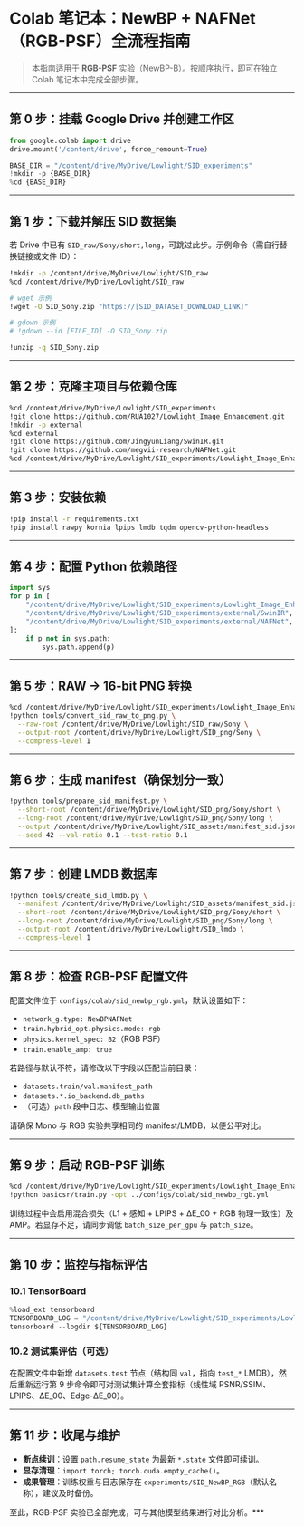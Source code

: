 # Colab 笔记本：NewBP + NAFNet（RGB-PSF）全流程指南

> 本指南适用于 **RGB-PSF** 实验（NewBP-B）。按顺序执行，即可在独立 Colab 笔记本中完成全部步骤。

---

## 第 0 步：挂载 Google Drive 并创建工作区

```python
from google.colab import drive
drive.mount('/content/drive', force_remount=True)

BASE_DIR = "/content/drive/MyDrive/Lowlight/SID_experiments"
!mkdir -p {BASE_DIR}
%cd {BASE_DIR}
```

---

## 第 1 步：下载并解压 SID 数据集

若 Drive 中已有 `SID_raw/Sony/short,long`，可跳过此步。示例命令（需自行替换链接或文件 ID）：

```bash
!mkdir -p /content/drive/MyDrive/Lowlight/SID_raw
%cd /content/drive/MyDrive/Lowlight/SID_raw

# wget 示例
!wget -O SID_Sony.zip "https://[SID_DATASET_DOWNLOAD_LINK]"

# gdown 示例
# !gdown --id [FILE_ID] -O SID_Sony.zip

!unzip -q SID_Sony.zip
```

---

## 第 2 步：克隆主项目与依赖仓库

```bash
%cd /content/drive/MyDrive/Lowlight/SID_experiments
!git clone https://github.com/RUA1027/Lowlight_Image_Enhancement.git
!mkdir -p external
%cd external
!git clone https://github.com/JingyunLiang/SwinIR.git
!git clone https://github.com/megvii-research/NAFNet.git
%cd /content/drive/MyDrive/Lowlight/SID_experiments/Lowlight_Image_Enhancement
```

---

## 第 3 步：安装依赖

```bash
!pip install -r requirements.txt
!pip install rawpy kornia lpips lmdb tqdm opencv-python-headless
```

---

## 第 4 步：配置 Python 依赖路径

```python
import sys
for p in [
    "/content/drive/MyDrive/Lowlight/SID_experiments/Lowlight_Image_Enhancement",
    "/content/drive/MyDrive/Lowlight/SID_experiments/external/SwinIR",
    "/content/drive/MyDrive/Lowlight/SID_experiments/external/NAFNet",
]:
    if p not in sys.path:
        sys.path.append(p)
```

---

## 第 5 步：RAW → 16-bit PNG 转换

```bash
%cd /content/drive/MyDrive/Lowlight/SID_experiments/Lowlight_Image_Enhancement
!python tools/convert_sid_raw_to_png.py \
  --raw-root /content/drive/MyDrive/Lowlight/SID_raw/Sony \
  --output-root /content/drive/MyDrive/Lowlight/SID_png/Sony \
  --compress-level 1
```

---

## 第 6 步：生成 manifest（确保划分一致）

```bash
!python tools/prepare_sid_manifest.py \
  --short-root /content/drive/MyDrive/Lowlight/SID_png/Sony/short \
  --long-root /content/drive/MyDrive/Lowlight/SID_png/Sony/long \
  --output /content/drive/MyDrive/Lowlight/SID_assets/manifest_sid.json \
  --seed 42 --val-ratio 0.1 --test-ratio 0.1
```

---

## 第 7 步：创建 LMDB 数据库

```bash
!python tools/create_sid_lmdb.py \
  --manifest /content/drive/MyDrive/Lowlight/SID_assets/manifest_sid.json \
  --short-root /content/drive/MyDrive/Lowlight/SID_png/Sony/short \
  --long-root /content/drive/MyDrive/Lowlight/SID_png/Sony/long \
  --output-root /content/drive/MyDrive/Lowlight/SID_lmdb \
  --compress-level 1
```

---

## 第 8 步：检查 RGB-PSF 配置文件

配置文件位于 `configs/colab/sid_newbp_rgb.yml`，默认设置如下：

- `network_g.type: NewBPNAFNet`
- `train.hybrid_opt.physics.mode: rgb`
- `physics.kernel_spec: B2`（RGB PSF）
- `train.enable_amp: true`

若路径与默认不符，请修改以下字段以匹配当前目录：

- `datasets.train/val.manifest_path`
- `datasets.*.io_backend.db_paths`
- （可选）`path` 段中日志、模型输出位置

请确保 Mono 与 RGB 实验共享相同的 manifest/LMDB，以便公平对比。

---

## 第 9 步：启动 RGB-PSF 训练

```bash
%cd /content/drive/MyDrive/Lowlight/SID_experiments/Lowlight_Image_Enhancement/NAFNet_base
!python basicsr/train.py -opt ../configs/colab/sid_newbp_rgb.yml
```

训练过程中会启用混合损失（L1 + 感知 + LPIPS + ΔE_00 + RGB 物理一致性）及 AMP。若显存不足，请同步调低 `batch_size_per_gpu` 与 `patch_size`。

---

## 第 10 步：监控与指标评估

### 10.1 TensorBoard
```python
%load_ext tensorboard
TENSORBOARD_LOG = "/content/drive/MyDrive/Lowlight/SID_experiments/Lowlight_Image_Enhancement/experiments"
tensorboard --logdir ${TENSORBOARD_LOG}
```

### 10.2 测试集评估（可选）

在配置文件中新增 `datasets.test` 节点（结构同 `val`，指向 `test_*` LMDB），然后重新运行第 9 步命令即可对测试集计算全套指标（线性域 PSNR/SSIM、LPIPS、ΔE_00、Edge-ΔE_00）。

---

## 第 11 步：收尾与维护

- **断点续训**：设置 `path.resume_state` 为最新 `*.state` 文件即可续训。
- **显存清理**：`import torch; torch.cuda.empty_cache()`。
- **成果管理**：训练权重与日志保存在 `experiments/SID_NewBP_RGB`（默认名称），建议及时备份。

至此，RGB-PSF 实验已全部完成，可与其他模型结果进行对比分析。***
